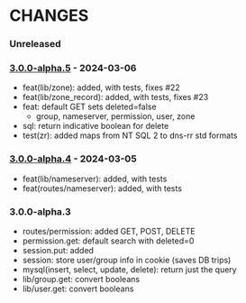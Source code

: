# CHANGES

### Unreleased


### [3.0.0-alpha.5] - 2024-03-06

- feat(lib/zone): added, with tests, fixes #22
- feat(lib/zone_record): added, with tests, fixes #23
- feat: default GET sets deleted=false
  - group, nameserver, permission, user, zone
- sql: return indicative boolean for delete
- test(zr): added maps from NT SQL 2 to dns-rr std formats

### [3.0.0-alpha.4] - 2024-03-05

- feat(lib/nameserver): added, with tests
- feat(routes/nameserver): added, with tests

### 3.0.0-alpha.3

- routes/permission: added GET, POST, DELETE
- permission.get: default search with deleted=0
- session.put: added
- session: store user/group info in cookie (saves DB trips)
- mysql(insert, select, update, delete): return just the query
- lib/group.get: convert booleans
- lib/user.get: convert booleans


[3.0.0-alpha.3]: https://github.com/NicTool/api/releases/tag/3.0.0-alpha.3
[3.0.0-alpha.4]: https://github.com/NicTool/api/releases/tag/3.0.0-alpha.4
[3.0.0-alpha.5]: https://github.com/NicTool/api/releases/tag/3.0.0-alpha.5
